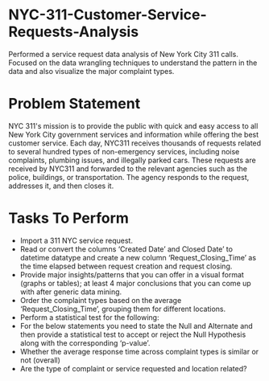 # NYC-311-Customer-Service-Requests-Analysis
Performed  a service request data analysis of New York City 311 calls.  Focused  on the data wrangling techniques to understand the pattern in the data and also visualize the major complaint types.
# Problem Statement
NYC 311's mission is to provide the public with quick and easy access to all New York City government services and information while offering the best customer service. Each day, NYC311 receives thousands of requests related to several hundred types of non-emergency services, including noise complaints, plumbing issues, and illegally parked cars. These requests are received by NYC311 and forwarded to the relevant agencies such as the police, buildings, or transportation. The agency responds to the request, addresses it, and then closes it.
# Tasks To Perform 
 * Import a 311 NYC service request.
 * Read or convert the columns ‘Created Date’ and Closed Date’ to datetime datatype and create a new column ‘Request_Closing_Time’ as the time elapsed between request creation and request closing. 
 * Provide major insights/patterns that you can offer in a visual format (graphs or tables); at least 4 major conclusions that you can come up with after generic data mining.
 * Order the complaint types based on the average ‘Request_Closing_Time’, grouping them for different locations.
* Perform a statistical test for the following:
* For the below statements you need to state the Null and Alternate and then provide a statistical test to accept or reject the Null Hypothesis along with the corresponding ‘p-value’.
* Whether the average response time across complaint types is similar or not (overall)
* Are the type of complaint or service requested and location related?
